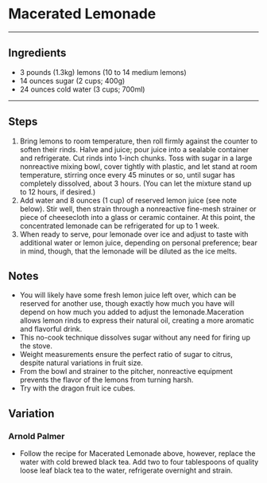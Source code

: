 # Macerated Lemonade

---

## Ingredients

* 3 pounds (1.3kg) lemons (10 to 14 medium lemons)
* 14 ounces sugar (2 cups; 400g)
* 24 ounces cold water (3 cups; 700ml)


---

## Steps

1.  Bring lemons to room temperature, then roll firmly against the counter to soften their rinds. Halve and juice; pour juice into a sealable container and refrigerate. Cut rinds into 1-inch chunks. Toss with sugar in a large nonreactive mixing bowl, cover tightly with plastic, and let stand at room temperature, stirring once every 45 minutes or so, until sugar has completely dissolved, about 3 hours. (You can let the mixture stand up to 12 hours, if desired.)
2. Add water and 8 ounces (1 cup) of reserved lemon juice (see note below). Stir well, then strain through a nonreactive fine-mesh strainer or piece of cheesecloth into a glass or ceramic container. At this point, the concentrated lemonade can be refrigerated for up to 1 week.
3. When ready to serve, pour lemonade over ice and adjust to taste with additional water or lemon juice, depending on personal preference; bear in mind, though, that the lemonade will be diluted as the ice melts.

## Notes
* You will likely have some fresh lemon juice left over, which can be reserved for another use, though exactly how much you have will depend on how much you added to adjust the lemonade.Maceration allows lemon rinds to express their natural oil, creating a more aromatic and flavorful drink.
* This no-cook technique dissolves sugar without any need for firing up the stove.
* Weight measurements ensure the perfect ratio of sugar to citrus, despite natural variations in fruit size.
* From the bowl and strainer to the pitcher, nonreactive equipment prevents the flavor of the lemons from turning harsh.
* Try with the dragon fruit ice cubes.

## Variation

### Arnold Palmer

* Follow the recipe for Macerated Lemonade above, however, replace the water with cold brewed black tea. Add two to four tablespoons of quality loose leaf black tea to the water, refrigerate overnight and strain.